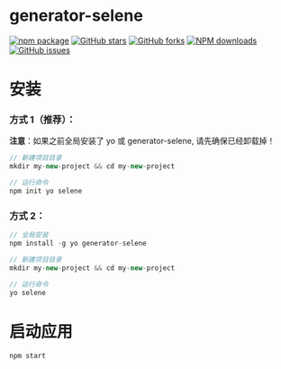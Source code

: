 # generator-selene

[![npm package](https://img.shields.io/npm/v/generator-selene.svg?style=flat-square)](https://www.npmjs.com/package/generator-selene)
[![GitHub stars](https://img.shields.io/github/stars/noshower/generator-selene.svg)](https://github.com/noshower/generator-selene/stargazers)
[![GitHub forks](https://img.shields.io/github/forks/noshower/generator-selene.svg)](https://github.com/noshower/generator-selene/network/members)
[![NPM downloads](https://img.shields.io/npm/dm/generator-selene.svg?style=flat-square)](https://www.npmjs.com/package/generator-selene)
[![GitHub issues](https://img.shields.io/github/issues/noshower/generator-selene.svg)](https://github.com/noshower/generator-selene/issues)

# 安装

### 方式 1（推荐）：

**注意**：如果之前全局安装了 yo 或 generator-selene, 请先确保已经卸载掉！

```js
// 新建项目目录
mkdir my-new-project && cd my-new-project

// 运行命令
npm init yo selene
```

### 方式 2：

```js
// 全局安装
npm install -g yo generator-selene

// 新建项目目录
mkdir my-new-project && cd my-new-project

// 运行命令
yo selene
```

# 启动应用

```js
npm start
```
